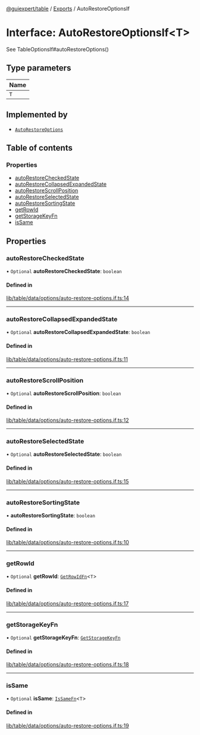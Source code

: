 [@guiexpert/table](../README.md) / [Exports](../modules.md) / AutoRestoreOptionsIf

# Interface: AutoRestoreOptionsIf\<T\>

See TableOptionsIf#autoRestoreOptions()

## Type parameters

| Name |
| :------ |
| `T` |

## Implemented by

- [`AutoRestoreOptions`](../classes/AutoRestoreOptions.md)

## Table of contents

### Properties

- [autoRestoreCheckedState](AutoRestoreOptionsIf.md#autorestorecheckedstate)
- [autoRestoreCollapsedExpandedState](AutoRestoreOptionsIf.md#autorestorecollapsedexpandedstate)
- [autoRestoreScrollPosition](AutoRestoreOptionsIf.md#autorestorescrollposition)
- [autoRestoreSelectedState](AutoRestoreOptionsIf.md#autorestoreselectedstate)
- [autoRestoreSortingState](AutoRestoreOptionsIf.md#autorestoresortingstate)
- [getRowId](AutoRestoreOptionsIf.md#getrowid)
- [getStorageKeyFn](AutoRestoreOptionsIf.md#getstoragekeyfn)
- [isSame](AutoRestoreOptionsIf.md#issame)

## Properties

### autoRestoreCheckedState

• `Optional` **autoRestoreCheckedState**: `boolean`

#### Defined in

[lib/table/data/options/auto-restore-options.if.ts:14](https://github.com/guiexperttable/ge-table/blob/65d38fc/libs/table/src/lib/table/data/options/auto-restore-options.if.ts#L14)

___

### autoRestoreCollapsedExpandedState

• `Optional` **autoRestoreCollapsedExpandedState**: `boolean`

#### Defined in

[lib/table/data/options/auto-restore-options.if.ts:11](https://github.com/guiexperttable/ge-table/blob/65d38fc/libs/table/src/lib/table/data/options/auto-restore-options.if.ts#L11)

___

### autoRestoreScrollPosition

• `Optional` **autoRestoreScrollPosition**: `boolean`

#### Defined in

[lib/table/data/options/auto-restore-options.if.ts:12](https://github.com/guiexperttable/ge-table/blob/65d38fc/libs/table/src/lib/table/data/options/auto-restore-options.if.ts#L12)

___

### autoRestoreSelectedState

• `Optional` **autoRestoreSelectedState**: `boolean`

#### Defined in

[lib/table/data/options/auto-restore-options.if.ts:15](https://github.com/guiexperttable/ge-table/blob/65d38fc/libs/table/src/lib/table/data/options/auto-restore-options.if.ts#L15)

___

### autoRestoreSortingState

• **autoRestoreSortingState**: `boolean`

#### Defined in

[lib/table/data/options/auto-restore-options.if.ts:10](https://github.com/guiexperttable/ge-table/blob/65d38fc/libs/table/src/lib/table/data/options/auto-restore-options.if.ts#L10)

___

### getRowId

• `Optional` **getRowId**: [`GetRowIdFn`](../modules.md#getrowidfn)\<`T`\>

#### Defined in

[lib/table/data/options/auto-restore-options.if.ts:17](https://github.com/guiexperttable/ge-table/blob/65d38fc/libs/table/src/lib/table/data/options/auto-restore-options.if.ts#L17)

___

### getStorageKeyFn

• `Optional` **getStorageKeyFn**: [`GetStorageKeyFn`](../modules.md#getstoragekeyfn)

#### Defined in

[lib/table/data/options/auto-restore-options.if.ts:18](https://github.com/guiexperttable/ge-table/blob/65d38fc/libs/table/src/lib/table/data/options/auto-restore-options.if.ts#L18)

___

### isSame

• `Optional` **isSame**: [`IsSameFn`](../modules.md#issamefn)\<`T`\>

#### Defined in

[lib/table/data/options/auto-restore-options.if.ts:19](https://github.com/guiexperttable/ge-table/blob/65d38fc/libs/table/src/lib/table/data/options/auto-restore-options.if.ts#L19)
